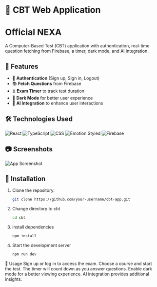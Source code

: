 # 📝 CBT Web Application
# Official **NEXA**

A Computer-Based Test (CBT) application with authentication, real-time question fetching from Firebase, a timer, dark mode, and AI integration.

## 🚀 Features
- 🔐 **Authentication** (Sign up, Sign in, Logout)
- 📚 **Fetch Questions** from Firebase
- ⏳ **Exam Timer** to track test duration
- 🌙 **Dark Mode** for better user experience
- 🤖 **AI Integration** to enhance user interactions

## 🛠️ Technologies Used

![React](https://img.shields.io/badge/React-20232A?style=for-the-badge&logo=react&logoColor=61DAFB)
![TypeScript](https://img.shields.io/badge/TypeScript-3178C6?style=for-the-badge&logo=typescript&logoColor=white)
![CSS](https://img.shields.io/badge/CSS-1572B6?style=for-the-badge&logo=css3&logoColor=white)
![Emotion Styled](https://img.shields.io/badge/Emotion%20Styled-DB7093?style=for-the-badge&logo=styled-components&logoColor=white)
![Firebase](https://img.shields.io/badge/Firebase-FFCA28?style=for-the-badge&logo=firebase&logoColor=black)

## 📷 Screenshots
 ![App Screenshot]('/cbt/src/logo/logo.jpeg')

## 🔧 Installation

1. Clone the repository:
   ```bash
   git clone https://github.com/your-username/cbt-app.git
   ```
2. Change directory to cbt
   ```bash
   cd cbt
3. install dependencies
   ```bash
   npm install
4. Start the development server   
    ```bash 
   npm run dev
 📌 Usage
Sign up or log in to access the exam.
Choose a course and start the test.
The timer will count down as you answer questions.
Enable dark mode for a better viewing experience.
AI integration provides additional insights.  
